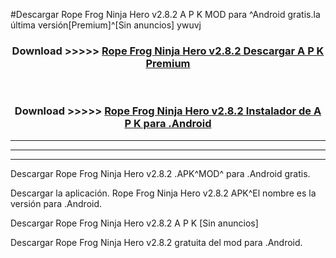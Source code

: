 #Descargar Rope Frog Ninja Hero v2.8.2 A P K MOD para ^Android gratis.la última versión[Premium]^[Sin anuncios] ywuvj



<div align="center">
<h3>Download >>>>> <a href="https://es-web.web.app/?es= Rope Frog Ninja Hero v2.8.2">Rope Frog Ninja Hero v2.8.2 Descargar A P K Premium</a></h3><br>

<h3>Download >>>>> <a href="https://es-web.web.app/?es= Rope Frog Ninja Hero v2.8.2">Rope Frog Ninja Hero v2.8.2 Instalador de A P K para .Android</a></h3>
</div>


----------------------------------------------------------

----------------------------------------------------------

----------------------------------------------------------

Descargar Rope Frog Ninja Hero v2.8.2 .APK^MOD^ para .Android gratis.

Descargar la aplicación. Rope Frog Ninja Hero v2.8.2 APK^El nombre es la versión para .Android.

Descargar Rope Frog Ninja Hero v2.8.2 A P K [Sin anuncios]

Descargar Rope Frog Ninja Hero v2.8.2 gratuita del mod para .Android.